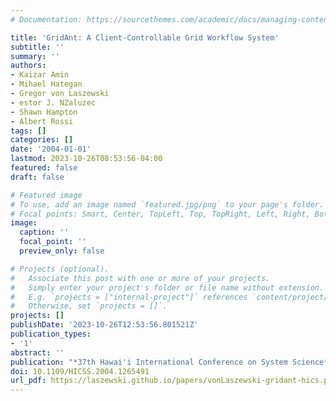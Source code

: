 ```yaml
---
# Documentation: https://sourcethemes.com/academic/docs/managing-content/

title: 'GridAnt: A Client-Controllable Grid Workflow System'
subtitle: ''
summary: ''
authors:
- Kaizar Amin
- Mihael Hategan
- Gregor von Laszewski
- estor J. NZaluzec
- Shawn Hampton
- Albert Rossi
tags: []
categories: []
date: '2004-01-01'
lastmod: 2023-10-26T08:53:56-04:00
featured: false
draft: false

# Featured image
# To use, add an image named `featured.jpg/png` to your page's folder.
# Focal points: Smart, Center, TopLeft, Top, TopRight, Left, Right, BottomLeft, Bottom, BottomRight.
image:
  caption: ''
  focal_point: ''
  preview_only: false

# Projects (optional).
#   Associate this post with one or more of your projects.
#   Simply enter your project's folder or file name without extension.
#   E.g. `projects = ["internal-project"]` references `content/project/deep-learning/index.md`.
#   Otherwise, set `projects = []`.
projects: []
publishDate: '2023-10-26T12:53:56.801521Z'
publication_types:
- '1'
abstract: ''
publication: "*37th Hawai'i International Conference on System Science*"
doi: 10.1109/HICSS.2004.1265491
url_pdf: https://laszewski.github.io/papers/vonLaszewski-gridant-hics.pdf
---
```

